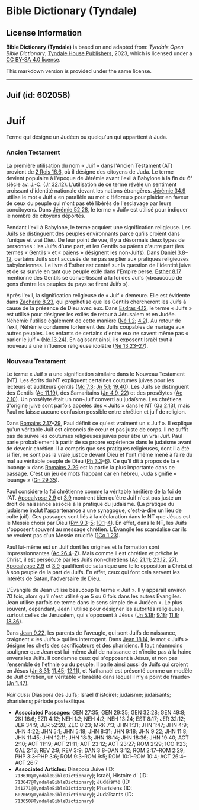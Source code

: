 # Bible Dictionary (Tyndale)

## License Information

**Bible Dictionary (Tyndale)** is based on and adapted from: _Tyndale Open Bible Dictionary_, [Tyndale House Publishers](https://tyndaleopenresources.com/), 2023, which is licensed under a [CC BY-SA 4.0 license](https://creativecommons.org/licenses/by-sa/4.0/legalcode.en).

This markdown version is provided under the same license.



--------------------------------

## Juif (id: 602058)

Juif
====

Terme qui désigne un Judéen ou quelqu'un qui appartient à Juda. 

### Ancien Testament

La première utilisation du nom « Juif » dans l'Ancien Testament (AT) provient de [2 Rois 16\.6,](https://ref.ly/2Kgs16:6) où il désigne des citoyens de Juda. Le terme devient populaire à l'époque de Jérémie avant l'exil à Babylone à la fin du 6ᵉ siècle av. J.‑C. ([Jr 32\.12](https://ref.ly/Jer32:12)). L'utilisation de ce terme révèle un sentiment croissant d'identité nationale devant les nations étrangères. [Jérémie 34\.9](https://ref.ly/Jer34:9) utilise le mot « Juif » en parallèle au mot « Hébreu » pour plaider en faveur de ceux du peuple qui n'ont pas été libérés de l'esclavage par leurs concitoyens. Dans [Jérémie 52\.28](https://ref.ly/Jer52:28), le terme « Juif» est utilisé pour indiquer le nombre de citoyens déportés.

Pendant l'exil à Babylone, le terme acquiert une signification religieuse. Les Juifs se distinguent des peuples environnants parce qu'ils croient dans l'unique et vrai Dieu. De leur point de vue, il y a désormais deux types de personnes : les Juifs d'une part, et les Gentils ou païens d'autre part (les termes « Gentils » et « païens » désignent les non\-Juifs). Dans [Daniel 3\.8](https://ref.ly/Dan3:8-Dan3:12)–[12](https://ref.ly/Dan3:8-Dan3:12), certains Juifs sont accusés de ne pas se plier aux pratiques religieuses babyloniennes. Le livre d'Esther est centré sur la question de l'identité juive et de sa survie en tant que peuple exilé dans l'Empire perse. [Esther 8\.17](https://ref.ly/Esth8:17) mentionne des Gentils se convertissant à la foi des Juifs («beaucoup de gens d’entre les peuples du pays se firent Juifs »).

Après l'exil, la signification religieuse de « Juif » demeure. Elle est évidente dans [Zacharie 8\.23](https://ref.ly/Zech8:23), qui prophétise que les Gentils chercheront les Juifs à cause de la présence de Dieu avec eux. Dans [Esdras 4\.12](https://ref.ly/Ezra4:12), le terme « Juifs » est utilisé pour désigner les exilés de retour à Jérusalem et en Judée. Néhémie l'utilise également de cette manière ([Né 1\.2](https://ref.ly/Neh1:2); [4\.2](https://ref.ly/Neh4:2)). Au retour de l'exil, Néhémie condamne fortement des Juifs coupables de mariage aux autres peuples. Les enfants de certains d'entre eux ne savent même pas « parler le juif » ([Né 13\.24](https://ref.ly/Neh13:24)). En agissant ainsi, ils exposent Israël tout à nouveau à une influence religieuse idolâtre ([Né 13\.23–27](https://ref.ly/Neh13:23-Neh13:27)).

### Nouveau Testament

Le terme « Juif » a une signification similaire dans le Nouveau Testament (NT). Les écrits du NT expliquent certaines coutumes juives pour les lecteurs et auditeurs gentils ([Mc 7\.3](https://ref.ly/Mark7:3); [Jn 5\.1](https://ref.ly/John5:1); [19\.40](https://ref.ly/John19:40)). Les Juifs se distinguent des Gentils ([Ac 11\.19](https://ref.ly/Acts11:19)), des Samaritains ([Jn 4\.9, 22](https://ref.ly/John4:9)) et des prosélytes ([Ac 2\.10](https://ref.ly/Acts2:10)). Un prosélyte était un non\-Juif converti au judaïsme. Les chrétiens d'origine juive sont parfois appelés des « Juifs » dans le NT ([Ga 2\.13](https://ref.ly/Gal2:13)), mais Paul ne laisse aucune confusion possible entre chrétien et juif de religion.

Dans [Romains 2\.17](https://ref.ly/Rom2:17-Rom2:29)–[29](https://ref.ly/Rom2:17-Rom2:29), Paul définit ce qu'est vraiment un « Juif ». Il explique qu'un véritable Juif est circoncis de cœur et pas juste de corps. Il ne suffit pas de suivre les coutumes religieuses juives pour être un vrai Juif. Paul parle probablement à partir de sa propre expérience dans le judaïsme avant de devenir chrétien. Il a compris que ses pratiques religieuses, dont il a été si fier, ne sont pas la vraie justice devant Dieu et l'ont même mené à faire du mal au véritable peuple de Dieu ([Ph 3\.3](https://ref.ly/Phil3:3-Phil3:6)–[6](https://ref.ly/Phil3:3-Phil3:6)). Ce qu'il dit à propos de la « louange » dans [Romains 2\.29](https://ref.ly/Rom2:29) est la partie la plus importante dans ce passage. C'est un jeu de mots frappant car en hébreu, Juda signifie « louange » ([Gn 29\.35](https://ref.ly/Gen29:35)).

Paul considère la foi chrétienne comme la véritable héritière de la foi de l'AT. [Apocalypse 2\.9](https://ref.ly/Rev2:9) et [3\.9](https://ref.ly/Rev3:9) montrent bien qu'être Juif n'est pas juste un droit de naissance associé à la pratique du judaïsme. (La pratique du judaïsme inclut l'appartenance à une synagogue, c'est\-à\-dire un lieu de culte juif). Ces passages sont liés à la déclaration dans le NT que Jésus est le Messie choisi par Dieu ([Rm 9\.3](https://ref.ly/Rom9:3-Rom9:5)–[5](https://ref.ly/Rom9:3-Rom9:5); [10\.1](https://ref.ly/Rom10:1-Rom10:4)–[4](https://ref.ly/Rom10:1-Rom10:4)). En effet, dans le NT, les Juifs s'opposent souvent au message chrétien. L'Évangile les scandalise car ils ne veulent pas d'un Messie crucifié ([1Co 1\.23](https://ref.ly/1Cor1:23)). 

Paul lui\-même est un Juif dont les origines et la formation sont impressionnantes ([Ac 26\.4](https://ref.ly/Acts26:4-Acts26:7)–[7](https://ref.ly/Acts26:4-Acts26:7)). Mais comme il est chrétien et prêche le Christ, il est persécuté par les Juifs non\-chrétiens ([Ac 21\.11](https://ref.ly/Acts21:11); [23\.12, 27](https://ref.ly/Acts23:12)). [Apocalypse 2\.9](https://ref.ly/Rev2:9) et [3\.9](https://ref.ly/Rev3:9) qualifient de satanique une telle opposition à Christ et à son peuple de la part de Juifs. En effet, ceux qui font cela servent les intérêts de Satan, l'adversaire de Dieu.

L'Évangile de Jean utilise beaucoup le terme « Juif ». Il y apparaît environ 70 fois, alors qu'il n'est utilisé que 5 ou 6 fois dans les autres Évangiles. Jean utilise parfois ce terme dans le sens simple de « Judéen ». Le plus souvent, cependant, Jean l'utilise pour désigner les autorités religieuses, surtout celles de Jérusalem, qui s'opposent à Jésus ([Jn 5\.18](https://ref.ly/John5:18); [9\.18](https://ref.ly/John9:18); [11\.8](https://ref.ly/John11:8); [18\.36](https://ref.ly/John18:36)). 

Dans [Jean 9\.22,](https://ref.ly/John9:22) les parents de l'aveugle, qui sont Juifs de naissance, craignent « les Juifs » qui les interrogent. Dans [Jean 18\.14](https://ref.ly/John18:14), le mot « Juifs » désigne les chefs des sacrificateurs et des pharisiens. Il faut néanmoins souligner que Jean est lui\-même Juif de naissance et n'incite pas à la haine envers les Juifs. Il condamne ceux qui s'opposent à Jésus, et non pas l'ensemble de l'ethnie ou du peuple. Il parle ainsi aussi de Juifs qui croient en Jésus ([Jn 8\.31](https://ref.ly/John8:31); [11\.45](https://ref.ly/John11:45); [12\.11](https://ref.ly/John12:11)), et Nathanaël est présenté comme un modèle de Juif chrétien, un véritable « Israélite dans lequel il n’y a point de fraude» ([Jn 1\.47](https://ref.ly/John1:47)).

*Voir aussi* Diaspora des Juifs; Israël (histoire); judaïsme; judaïsants; pharisiens; période postexilique.

* **Associated Passages:** GEN 27:35; GEN 29:35; GEN 32:28; GEN 49:8; 2KI 16:6; EZR 4:12; NEH 1:2; NEH 4:2; NEH 13:24; EST 8:17; JER 32:12; JER 34:9; JER 52:28; ZEC 8:23; MRK 7:3; JHN 1:31; JHN 1:47; JHN 4:9; JHN 4:22; JHN 5:1; JHN 5:18; JHN 8:31; JHN 9:18; JHN 9:22; JHN 11:8; JHN 11:45; JHN 12:11; JHN 18:3; JHN 18:14; JHN 18:36; JHN 19:40; ACT 2:10; ACT 11:19; ACT 21:11; ACT 23:12; ACT 23:27; ROM 2:29; 1CO 1:23; GAL 2:13; REV 2:9; REV 3:9; DAN 3:8–DAN 3:12; ROM 2:17–ROM 2:29; PHP 3:3–PHP 3:6; ROM 9:3–ROM 9:5; ROM 10:1–ROM 10:4; ACT 26:4–ACT 26:7
* **Associated Articles:** Diaspora Juive (ID: `713630@TyndaleBibleDictionary`); Israël, Histoire d' (ID: `713647@TyndaleBibleDictionary`); Judaïsme (ID: `341271@TyndaleBibleDictionary`); Pharisiens (ID: `602069@TyndaleBibleDictionary`); Judaïsants (ID: `713650@TyndaleBibleDictionary`)


